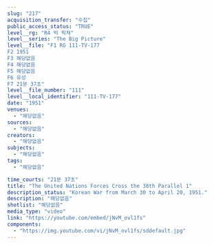 ```yaml
---
slug: "217"
acquisition_transfer: "수집"
public_access_status: "TRUE"
level__rg: "R4 빅 픽쳐"
level__series: "The Big Picture"
level__file: "F1 RG 111-TV-177
F2 1951
F3 해당없음
F4 해당없음
F5 해당없음
F6 유성
F7 21분 37초"
level__file_number: "111"
level__local_identifier: "111-TV-177"
date: "1951"
venues: 
  - "해당없음"
sources: 
  - "해당없음"
creators: 
  - "해당없음"
subjects: 
  - "해당없음"
tags: 
  - "해당없음"

time_courts: "21분 37초"
title: "The United Nations Forces Cross the 38th Parallel 1"
description_status: "Korean War from March 30 to April 20, 1951."
description: "해당없음"
shotlist: "해당없음"
media_type: "video"
link: "https://youtube.com/embed/jNvM_ovl1fs"
components: 
  - "https://img.youtube.com/vi/jNvM_ovl1fs/sddefault.jpg"
---
```

